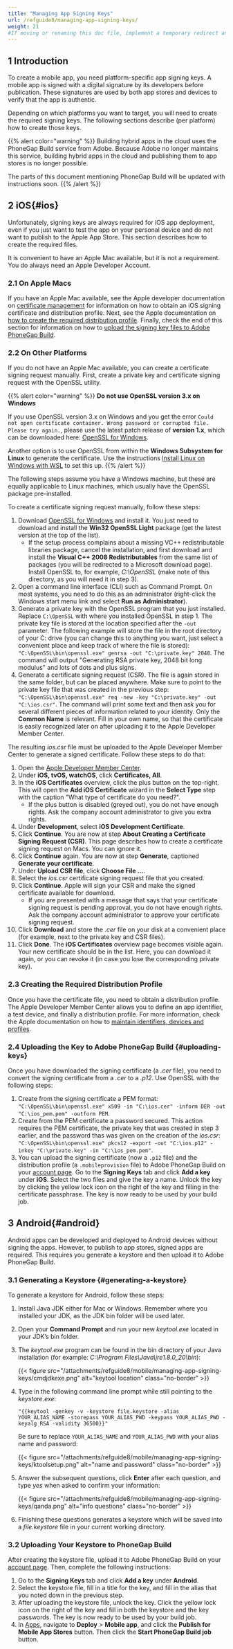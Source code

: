 ```yaml
---
title: "Managing App Signing Keys"
url: /refguide8/managing-app-signing-keys/
weight: 21
#If moving or renaming this doc file, implement a temporary redirect and let the respective team know they should update the URL in the product. See Mapping to Products for more details.
---
```


## 1 Introduction

To create a mobile app, you need platform-specific app signing keys. A mobile app is signed with a digital signature by its developers before publication. These signatures are used by both app stores and devices to verify that the app is authentic.

Depending on which platforms you want to target, you will need to create the required signing keys. The following sections describe (per platform) how to create those keys.

{{% alert color="warning" %}} Building hybrid apps in the cloud uses the PhoneGap Build service from Adobe. Because Adobe no longer maintains this service, building hybrid apps in the cloud and publishing them to app stores is no longer possible.

The parts of this document mentioning PhoneGap Build will be updated with instructions soon. {{% /alert %}}

## 2 iOS{#ios}

Unfortunately, signing keys are always required for iOS app deployment, even if you just want to test the app on your personal device and do not want to publish to the Apple App Store. This section describes how to create the required files.

It is convenient to have an Apple Mac available, but it is not a requirement. You do always need an Apple Developer Account.

### 2.1 On Apple Macs

If you have an Apple Mac available, see the Apple developer documentation on [certificate management](https://developer.apple.com/library/ios/documentation/IDEs/Conceptual/AppDistributionGuide/MaintainingCertificates/MaintainingCertificates.html) for information on how to obtain an iOS signing certificate and distribution profile. Next, see the Apple documentation on [how to create the required distribution profile](https://developer.apple.com/library/ios/documentation/IDEs/Conceptual/AppDistributionGuide/MaintainingProfiles/MaintainingProfiles.html). Finally, check the end of this section for information on how to [upload the signing key files to Adobe PhoneGap Build](/refguide8/managing-app-signing-keys/#uploading-keys).

### 2.2 On Other Platforms

If you do not have an Apple Mac available, you can create a certificate signing request manually. First, create a private key and certificate signing request with the OpenSSL utility. 

{{% alert color="warning" %}}
**Do not use OpenSSL version 3.x on Windows**

If you use OpenSSL version 3.x on Windows and you get the error `Could not open certificate container. Wrong password or corrupted file. Please try again.`, please use the latest patch release of **version 1.x**, which can be downloaded here: [OpenSSL for Windows](https://slproweb.com/products/Win32OpenSSL.html).

Another option is to use OpenSSL from within the **Windows Subsystem for Linux** to generate the certificate. Use the instructions [Install Linux on Windows with WSL](https://learn.microsoft.com/en-us/windows/wsl/install) to set this up.
{{% /alert %}}

The following steps assume you have a Windows machine, but these are equally applicable to Linux machines, which usually have the OpenSSL package pre-installed.

To create a certificate signing request manually, follow these steps:

1. Download [OpenSSL for Windows](https://www.openssl.org/community/binaries.html) and install it. You just need to download and install the **Win32 OpenSSL Light** package (get the latest version at the top of the list).
    * If the setup process complains about a missing VC++ redistributable libraries package, cancel the installation, and first download and install the **Visual C++ 2008 Redistributables** from the same list of packages (you will be redirected to a Microsoft download page). Install OpenSSL to, for example, *C:\OpenSSL* (make note of this directory, as you will need it in step 3).
2. Open a command line interface (CLI) such as Command Prompt. On most systems, you need to do this as an administrator (right-click the Windows start menu link and select **Run as Administrator**).
3. Generate a private key with the OpenSSL program that you just installed. Replace `C:\OpenSSL` with where you installed OpenSSL in step 1. The private key file is stored at the location specified after the `-out` parameter. The following example will store the file in the root directory of your C: drive (you can change this to anything you want, just select a convenient place and keep track of where the file is stored): `"C:\OpenSSL\bin\openssl.exe" genrsa -out "C:\private.key" 2048`. The command will output "Generating RSA private key, 2048 bit long modulus" and lots of dots and plus signs.
4. Generate a certificate signing request (CSR). The file is again stored in the same folder, but can be placed anywhere. Make sure to point to the private key file that was created in the previous step: `"C:\OpenSSL\bin\openssl.exe" req -new -key "C:\private.key" -out "C:\ios.csr"`. The command will print some text and then ask you for several different pieces of information related to your identity. Only the **Common Name** is relevant. Fill in your own name, so that the certificate is easily recognized later on after uploading it to the Apple Developer Member Center.

The resulting *ios.csr* file must be uploaded to the Apple Developer Member Center to generate a signed certificate. Follow these steps to do that:

1. Open the [Apple Developer Member Center](https://developer.apple.com/account/overview.action).
2. Under **iOS, tvOS, watchOS**, click **Certificates, All**.
3. In the **iOS Certificates** overview, click the plus button on the top-right. This will open the **Add iOS Certificate** wizard in the **Select Type** step with the caption "What type of certificate do you need?".
    * If the plus button is disabled (greyed out), you do not have enough rights. Ask the company account administrator to give you extra rights.
4. Under **Development**, select **iOS Development Certificate**.
5. Click **Continue**. You are now at step **About Creating a Certificate Signing Request (CSR)**. This page describes how to create a certificate signing request on Macs. You can ignore it.
6. Click **Continue** again. You are now at step **Generate**, captioned **Generate your certificate**.
7. Under **Upload CSR file**, click **Choose File ...**.
8. Select the *ios.csr* certificate signing request file that you created.
9. Click **Continue**. Apple will sign your CSR and make the signed certificate available for download.
    * If you are presented with a message that says that your certificate signing request is pending approval, you do not have enough rights. Ask the company account administrator to approve your certificate signing request.
10. Click **Download** and store the *.cer* file on your disk at a convenient place (for example, next to the private key and CSR files).
11. Click **Done**. The **iOS Certificates** overview page becomes visible again. Your new certificate should be in the list. Here, you can download it again, or you can revoke it (in case you lose the corresponding private key).

### 2.3 Creating the Required Distribution Profile

Once you have the certificate file, you need to obtain a distribution profile. The Apple Developer Member Center allows you to define an app identifier, a test device, and finally a distribution profile. For more information, check the Apple documentation on how to [maintain identifiers, devices and profiles](https://developer.apple.com/library/ios/documentation/IDEs/Conceptual/AppDistributionGuide/MaintainingProfiles/MaintainingProfiles.html).

### 2.4 Uploading the Key to Adobe PhoneGap Build {#uploading-keys}

Once you have downloaded the signing certificate (a *.cer* file), you need to convert the signing certificate from a *.cer* to a *.p12*. Use OpenSSL with the following steps:

1. Create from the signing certificate a PEM format: `"C:\OpenSSL\bin\openssl.exe" x509 -in "C:\ios.cer" -inform DER -out "C:\ios_pem.pem" -outform PEM`.
2. Create from the PEM certificate a password secured. This action requires the PEM certificate, the private key that was created in step 3 earlier, and the password thas was given on the creation of the *ios.csr*: `"C:\OpenSSL\bin\openssl.exe" pkcs12 -export -out "C:\ios.p12" -inkey "C:\private.key" -in "C:\ios_pem.pem"`.
3. You can upload the signing certificate (now a `.p12` file) and the distribution profile (a `.mobileprovision` file) to Adobe PhoneGap Build on your [account page](https://helpx.adobe.com/experience-manager/kb/adobe-phonegap-end-of-service.html). Go to the **Signing Keys** tab and click **Add a key** under **iOS**. Select the two files and give the key a name. Unlock the key by clicking the yellow lock icon on the right of the key and filling in the certificate passphrase. The key is now ready to be used by your build job.

## 3 Android{#android}

Android apps can be developed and deployed to Android devices without signing the apps. However, to publish to app stores, signed apps are required. This requires you generate a keystore and then upload it to Adobe PhoneGap Build.

### 3.1 Generating a Keystore {#generating-a-keystore}

To generate a keystore for Android, follow these steps:

1. Install Java JDK either for Mac or Windows. Remember where you installed your JDK, as the JDK bin folder will be used later.
2. Open your **Command Prompt** and run your new *keytool.exe* located in your JDK’s bin folder.
3. The *keytool.exe* program can be found in the bin directory of your Java installation (for example: *C:\Program Files\Java\jre1.8.0_20\bin*):

    {{< figure src="/attachments/refguide8/mobile/managing-app-signing-keys/cmdjdkexe.png" alt="keytool location" class="no-border" >}}

4. Type in the following command line prompt while still pointing to the *keystore.exe*: 

    ```text {linenos=false}
    "{{keytool -genkey -v -keystore file.keystore -alias YOUR_ALIAS_NAME -storepass YOUR_ALIAS_PWD -keypass YOUR_ALIAS_PWD -keyalg RSA -validity 36500}}"
    ```

    Be sure to replace `YOUR_ALIAS_NAME` and `YOUR_ALIAS_PWD` with your alias name and password:

    {{< figure src="/attachments/refguide8/mobile/managing-app-signing-keys/ktoolsetup.png" alt="name and password" class="no-border" >}}

5. Answer the subsequent questions, click **Enter** after each question, and type *yes* when asked to confirm your information: 

    {{< figure src="/attachments/refguide8/mobile/managing-app-signing-keys/qanda.png" alt="info questions" class="no-border" >}}

6. Finishing these questions generates a keystore which will be saved into a *file.keystore* file in your current working directory. 

### 3.2 Uploading Your Keystore to PhoneGap Build

After creating the keystore file, upload it to Adobe PhoneGap Build on your [account page](https://helpx.adobe.com/experience-manager/kb/adobe-phonegap-end-of-service.html). Then, complete the following instructions:

1. Go to the **Signing Keys** tab and click **Add a key** under **Android**. 
2. Select the keystore file, fill in a title for the key, and fill in the alias that you noted down in the previous step. 
3. After uploading the keystore file, unlock the key. Click the yellow lock icon on the right of the key and fill in both the keystore and the key passwords. The key is now ready to be used by your build job.
4. In [Apps](https://sprintr.home.mendix.com/), navigate to **Deploy** > **Mobile app**, and click the **Publish for Mobile App Stores** button. Then click the **Start PhoneGap Build job** button.
